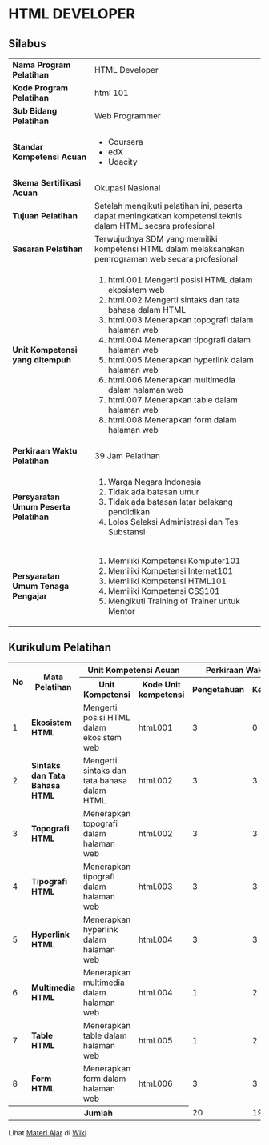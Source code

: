 <h1>HTML DEVELOPER</h1>

<h2>Silabus</h2>

<table>
  <tbody>
    <tr>
      <td><strong>Nama Program Pelatihan</strong></td>
      <td>HTML Developer</td>
    </tr>
    <tr>
      <td><strong>Kode Program Pelatihan</strong></td>
      <td>html 101</td>
    </tr>
    <tr>
      <td><strong>Sub Bidang Pelatihan</strong></td>
      <td>Web Programmer</td>
    </tr>
    <tr>
      <td><strong>Standar Kompetensi Acuan</strong></td>
      <td>
        <ul>
          <li>Coursera</li>
          <li>edX</li>
          <li>Udacity</li>
        </ul>
      </td>
    </tr>
    <tr>
      <td><strong>Skema Sertifikasi Acuan</strong></td>
      <td>Okupasi Nasional</td>
    </tr>
    <tr>
      <td><strong>Tujuan Pelatihan</strong></td>
      <td>Setelah mengikuti pelatihan ini, peserta dapat meningkatkan kompetensi teknis dalam HTML secara profesional</td>
    </tr>
    <tr>
      <td><strong>Sasaran Pelatihan</strong></td>
      <td>Terwujudnya SDM yang memiliki kompetensi HTML dalam melaksanakan pemrograman web secara profesional</td>
    </tr>
    <tr>
      <td><strong>Unit Kompetensi yang ditempuh</strong></td>
      <td>
        <ol>
          <li>html.001 Mengerti posisi HTML dalam ekosistem web</li>
          <li>html.002 Mengerti sintaks dan tata bahasa dalam HTML</li>
          <li>html.003 Menerapkan topografi dalam halaman web</li>
          <li>html.004 Menerapkan tipografi dalam halaman web</li>
          <li>html.005 Menerapkan hyperlink dalam halaman web</li>
          <li>html.006 Menerapkan multimedia dalam halaman web</li>
          <li>html.007 Menerapkan table dalam halaman web</li>
          <li>html.008 Menerapkan form dalam halaman web</li>
        </ol>
      </td>
    </tr>
    <tr>
      <td><strong>Perkiraan Waktu Pelatihan</th>
      <td>39 Jam Pelatihan</td>
    </tr>
    <tr>
      <td><strong>Persyaratan Umum Peserta Pelatihan</strong></td>
      <td>
        <ol>
          <li>Warga Negara Indonesia</li>
          <li>Tidak ada batasan umur</li>
          <li>Tidak ada batasan latar belakang pendidikan</li>
          <li>Lolos Seleksi Administrasi dan Tes Substansi</li>
        </ol>
      </td>
    </tr>
    <tr>
      <td><strong>Persyaratan Umum Tenaga Pengajar</strong></td>
      <td>
        <ol>
          <li>Memiliki Kompetensi Komputer101</li>
          <li>Memiliki Kompetensi Internet101</li>
          <li>Memiliki Kompetensi HTML101</li>
          <li>Memiliki Kompetensi CSS101</li>
          <li>Mengikuti Training of Trainer untuk Mentor</li>
        </ol>
      </td>
    </tr>
  </tbody>
</table>

<h2>Kurikulum Pelatihan</h2>

<table>
  <tr>
    <th rowspan="2">No</th>
    <th rowspan="2">Mata Pelatihan</th>
    <th colspan="2">Unit Kompetensi Acuan</th>
    <th colspan="3">Perkiraan Waktu Pelatihan (JP)</th>
  </tr>
  <tr>
    <th>Unit Kompetensi</th>
    <th>Kode Unit kompetensi</th>
    <th>Pengetahuan</th>
    <th>Keterampilan</th>
    <th>Jumlah</th>
  </tr>
  <tr>
    <td>1</td>
    <td><strong>Ekosistem HTML</strong></td>
    <td>Mengerti posisi HTML dalam ekosistem web</td>
    <td>html.001</td>
    <td>3</td>
    <td>0</td>
    <td>3</td>
  </tr>
  <tr>
    <td>2</td>
    <td><strong>Sintaks dan Tata Bahasa HTML</strong></td>
    <td>Mengerti sintaks dan tata bahasa dalam HTML</td>
    <td>html.002</td>
    <td>3</td>
    <td>3</td>
    <td>6</td>
  </tr>
  <tr>
    <td>3</td>
    <td><strong>Topografi HTML</strong></td>
    <td>Menerapkan topografi dalam halaman web</td>
    <td>html.002</td>
    <td>3</td>
    <td>3</td>
    <td>6</td>
  </tr>
  <tr>
    <td>4</td>
    <td><strong>Tipografi HTML</strong></td>
    <td>Menerapkan tipografi dalam halaman web </td>
    <td>html.003</td>
    <td>3</td>
    <td>3</td>
    <td>6</td>
  </tr>
  <tr>
    <td>5</td>
    <td><strong>Hyperlink HTML</strong></td>
    <td>Menerapkan hyperlink dalam halaman web</td>
    <td>html.004</td>
    <td>3</td>
    <td>3</td>
    <td>6</td>
  </tr>
  <tr>
    <td>6</td>
    <td><strong>Multimedia HTML</strong></td>
    <td>Menerapkan multimedia dalam halaman web</td>
    <td>html.004</td>
    <td>1</td>
    <td>2</td>
    <td>3</td>
  </tr>
  <tr>
    <td>7</td>
    <td><strong>Table HTML</strong></td>
    <td>Menerapkan table dalam halaman web</td>
    <td>html.005</td>
    <td>1</td>
    <td>2</td>
    <td>3</td>
  </tr>
  <tr>
    <td>8</td>
    <td><strong>Form HTML</strong></td>
    <td>Menerapkan form dalam halaman web</td>
    <td>html.006</td>
    <td>3</td>
    <td>3</td>
    <td>6</td>
  </tr>
  <tr>
    <th colspan="4">Jumlah</th>
    <td>20</td>
    <td>19</td>
    <td>39</td>
  </tr>
</table>

Lihat [Materi Ajar](https://github.com/kollaacademy/curriculum-html/wiki) di [Wiki](https://github.com/kollaacademy/curriculum-html/wiki)

